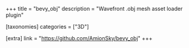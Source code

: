 +++
title = "bevy_obj"
description = "Wavefront .obj mesh asset loader plugin"

[taxonomies]
categories = ["3D"]

[extra]
link = "https://github.com/AmionSky/bevy_obj"
+++
